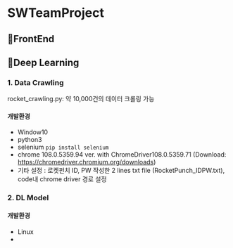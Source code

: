 # SWTeamProject
## 📍FrontEnd



## 📍Deep Learning
### 1. Data Crawling
rocket_crawling.py: 약 10,000건의 데이터 크롤링 가능
#### 개발환경
* Window10
* python3
* selenium
```pip install selenium```
* chrome 108.0.5359.94 ver. with ChromeDriver108.0.5359.71 (Download: https://chromedriver.chromium.org/downloads)
* 기타 설정 : 로켓펀치 ID, PW 작성한 2 lines txt file (RocketPunch_IDPW.txt), code내 chrome driver 경로 설정 

### 2. DL Model
#### 개발환경
* Linux
* 
